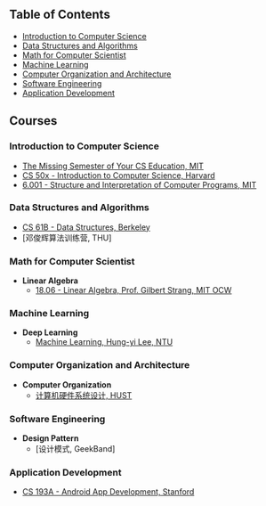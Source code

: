 ## Table of Contents

- [Introduction to Computer Science](#Introduction-to-Computer-Science)
- [Data Structures and Algorithms](#Data-Structures-and-Algorithms)
- [Math for Computer Scientist](#Math-for-Computer-Scientist)
- [Machine Learning](#Machine-Learning)
- [Computer Organization and Architecture](#Computer-Organization-and-Architecture)
- [Software Engineering](#Software-Engineering)
- [Application Development](#Application-Development)

## Courses

### Introduction to Computer Science

- [The Missing Semester of Your CS Education, MIT](https://missing.csail.mit.edu/)
- [CS 50x - Introduction to Computer Science, Harvard](https://cs50.harvard.edu/x/2022/)
- [6.001 - Structure and Interpretation of Computer Programs, MIT](https://ocw.mit.edu/courses/electrical-engineering-and-computer-science/6-001-structure-and-interpretation-of-computer-programs-spring-2005/)

### Data Structures and Algorithms

- [CS 61B - Data Structures, Berkeley](https://inst.eecs.berkeley.edu/~cs61b/archives.html)
- [邓俊辉算法训练营, THU]

### Math for Computer Scientist

- **Linear Algebra**
    - [18.06 - Linear Algebra, Prof. Gilbert Strang, MIT OCW](https://ocw.mit.edu/courses/mathematics/18-06sc-linear-algebra-fall-2011/)

### Machine Learning

- **Deep Learning**
    - [Machine Learning, Hung-yi Lee, NTU](https://speech.ee.ntu.edu.tw/~hylee/ml/2021-spring.html)

### Computer Organization and Architecture
- **Computer Organization**
    - [计算机硬件系统设计, HUST](https://www.icourse163.org/course/HUST-1205809816)

### Software Engineering
- **Design Pattern**
    - [设计模式, GeekBand]

### Application Development

- [CS 193A - Android App Development, Stanford](http://cs193a.stanford.edu/)
